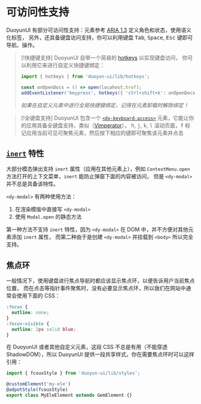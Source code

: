 # 可访问性支持

DuoyunUI 有部分可访问性支持：元素参考 [ARIA 1.3](https://w3c.github.io/aria/#role_definitions) 定义角色和状态，使用语义化标签，
另外，还具备键盘访问支持，你可以利用键盘 <kbd>Tab</kbd>, <kbd>Space</kbd>, <kbd>Esc</kbd> 键即可导航、操作。

> [!快捷键支持]
> DuoyunUI 自带一个简易的 [hotkeys](https://github.com/greena13/react-hotkeys) 以实现键盘访问，
> 你可以利用它来进行自定义快捷键绑定：
>
> ```ts
> import { hotkeys } from 'duoyun-ui/lib/hotkeys';
>
> const onOpenDocs = () => open(locahost.href);
> addEventListener('keypress', hotkeys({ 'ctrl+shift+k': onOpenDocs }));
> ```
>
> _如果在自定义元素中进行全局快捷键绑定，记得在元素卸载时解除绑定！_

> [!全键盘支持]
> DuoyunUI 包含一个 [`<dy-keyboard-access>`](../02-elements/keyboard-access.md) 元素，它能让你的应用具备全键盘支持，类似（[Vimperator](http://vimperator.org/)），
> <kbd>h</kbd>, <kbd>j</kbd>, <kbd>k</kbd>, <kbd>l</kbd> 滚动页面，<kbd>f</kbd> 标记应用当前可见可聚焦元素，然后按下相应的键即可聚焦该元素并点击

## [`inert`](https://developer.mozilla.org/en-US/docs/Web/API/HTMLElement/inert) 特性

大部分模态弹出支持 `inert` 属性（应用在其他元素上），例如 `ContextMenu.open` 方法打开的上下文菜单，`inert` 能防止弹窗下面的内容被访问，
但是 `<dy-modal>` 并不总是具备该特性。

`<dy-modal>` 有两种使用方法：

1. 在渲染模版中直接写 `<dy-modal>`
2. 使用 `Modal.open` 的静态方法

第一种方法不支持 `inert` 特性，因为 `<dy-modal>` 在 DOM 中，并不方便对其他元素添加 `inert` 属性，
而第二种由于是创建 `<dy-modal>` 并挂载到 `<body>` 所以完全支持。

## 焦点环

一般情况下，使用键盘进行焦点导航时都应该显示焦点环，以便告诉用户当前焦点位置，
而在点击等指针事件聚焦时，没有必要显示焦点环，所以我们在网站中通常会使用下面的 CSS：

```css
:focus {
  outline: none;
}
:focus-visible {
  outline: 2px solid blue;
}
```

在 DuoyunUI 或者其他自定义元素，这段 CSS 不总是有用（不能穿透 ShadowDOM），所以 DuoyunUI 提供一段共享样式，你在需要焦点环时可以这样引用：

```ts
import { fcousStyle } from 'duoyun-ui/lib/styles';

@customElement('my-ele')
@adpotStyle(fcousStyle)
export class MyEleElement extends GemElement {}
```

